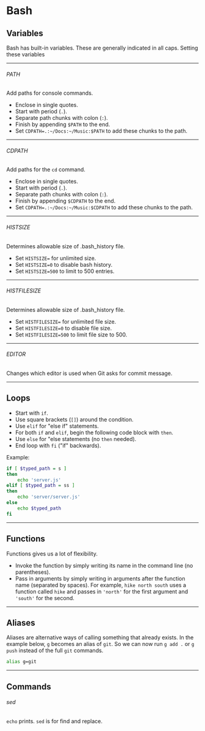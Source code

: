 # Bash

## Variables
Bash has built-in variables. These are generally indicated in all caps. Setting these variables

***

###### PATH
Add paths for console commands.
- Enclose in single quotes.
- Start with period (```.```).
- Separate path chunks with colon (```:```).
- Finish by appending ```$PATH``` to the end.
- Set ```CDPATH=.:~/Docs:~/Music:$PATH``` to add these chunks to the path.

***

###### CDPATH
Add paths for the ```cd``` command.
- Enclose in single quotes.
- Start with period (```.```).
- Separate path chunks with colon (```:```).
- Finish by appending ```$CDPATH``` to the end.
- Set ```CDPATH=.:~/Docs:~/Music:$CDPATH``` to add these chunks to the path.

***

###### HISTSIZE
Determines allowable size of .bash_history file.
- Set ```HISTSIZE=``` for unlimited size.
- Set ```HISTSIZE=0``` to disable bash history.
- Set ```HISTSIZE=500``` to limit to 500 entries.

***

###### HISTFILESIZE
Determines allowable size of .bash_history file.
- Set ```HISTFILESIZE=``` for unlimited file size.
- Set ```HISTFILESIZE=0``` to disable file size.
- Set ```HISTFILESIZE=500``` to limit file size to 500.

***

###### EDITOR
Changes which editor is used when Git asks for commit message.

***

## Loops
- Start with ```if```.
- Use square brackets (```[]```) around the condition.
- Use ```elif``` for "else if" statements.
- For both ```if``` and ```elif```, begin the following code block with ```then```.
- Use ```else``` for "else statements (no ```then``` needed).
- End loop with ```fi``` ("if" backwards).

Example:
```sh
if [ $typed_path = s ]
then
    echo 'server.js'
elif [ $typed_path = ss ]
then
    echo 'server/server.js'
else
    echo $typed_path
fi
```

***

## Functions
Functions gives us a lot of flexibility.
- Invoke the function by simply writing its name in the command line (no parentheses).
- Pass in arguments by simply writing in arguments after the function name (separated by spaces). For example, ```hike north south``` uses a function called ```hike``` and passes in ```'north'``` for the first argument and ```'south'``` for the second.

***

## Aliases
Aliases are alternative ways of calling something that already exists. In the example below, ```g``` becomes an alias of ```git```. So we can now run ```g add .``` or ```g push``` instead of the full ```git``` commands.

```sh
alias g=git
```

***

## Commands

###### sed
```echo``` prints.
```sed``` is for find and replace.